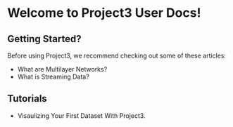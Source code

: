 # Welcome to Project3 User Docs!

## Getting Started?

Before using Project3, we recommend checking out some of these articles:

* What are Multilayer Networks?
* What is Streaming Data?

## Tutorials

* Visaulizing Your First Dataset With Project3.